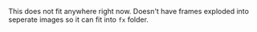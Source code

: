 This does not fit anywhere right now.
Doesn't have frames exploded into seperate images so it can fit into `fx` folder.